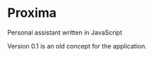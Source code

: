 # Proxima
Personal assistant written in JavaScript

Version 0.1 is an old concept for the application.
